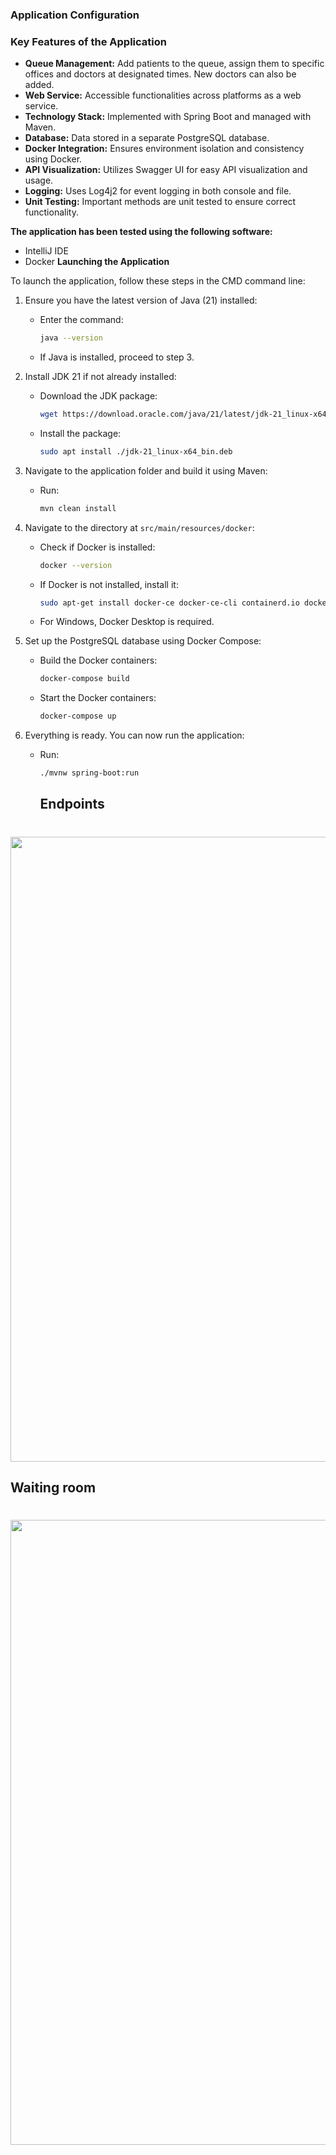 ### Application Configuration

### Key Features of the Application

- **Queue Management:** Add patients to the queue, assign them to specific offices and doctors at designated times. New doctors can also be added.
- **Web Service:** Accessible functionalities across platforms as a web service.
- **Technology Stack:** Implemented with Spring Boot and managed with Maven.
- **Database:** Data stored in a separate PostgreSQL database.
- **Docker Integration:** Ensures environment isolation and consistency using Docker.
- **API Visualization:** Utilizes Swagger UI for easy API visualization and usage.
- **Logging:** Uses Log4j2 for event logging in both console and file.
- **Unit Testing:** Important methods are unit tested to ensure correct functionality.

**The application has been tested using the following software:**
- IntelliJ IDE
- Docker
**Launching the Application**

To launch the application, follow these steps in the CMD command line:

1. Ensure you have the latest version of Java (21) installed:
    - Enter the command:
      ```bash
      java --version
      ```
    - If Java is installed, proceed to step 3.

2. Install JDK 21 if not already installed:
    - Download the JDK package:
      ```bash
      wget https://download.oracle.com/java/21/latest/jdk-21_linux-x64_bin.deb
      ```
    - Install the package:
      ```bash
      sudo apt install ./jdk-21_linux-x64_bin.deb
      ```

3. Navigate to the application folder and build it using Maven:
    - Run:
      ```bash
      mvn clean install
      ```

4. Navigate to the directory at `src/main/resources/docker`:
    - Check if Docker is installed:
      ```bash
      docker --version
      ```
    - If Docker is not installed, install it:
      ```bash
      sudo apt-get install docker-ce docker-ce-cli containerd.io docker-buildx-plugin docker-compose-plugin
      ```
    - For Windows, Docker Desktop is required.

5. Set up the PostgreSQL database using Docker Compose:
    - Build the Docker containers:
      ```bash
      docker-compose build
      ```
    - Start the Docker containers:
      ```bash
      docker-compose up
      ```

6. Everything is ready. You can now run the application:
    - Run:
      ```bash
      ./mvnw spring-boot:run
      ```

      ## Endpoints

      <h1 align="center">
  <img src="https://drive.google.com/uc?id=1_EMzUJu2YNLQW71l9Qpa1zcAm0MC6D3f&export=download" width="1000"/>
  <br>
</h1> 

## Waiting room

<h1 align="center">
  <img src="https://drive.google.com/uc?id=1G_ZeQNBIcMsOiaUeYps_vlNPBtntbjqv&export=download" width="1000"/>
  <br>
</h1> 
